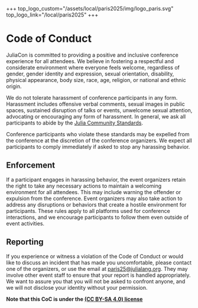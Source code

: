 +++
top_logo_custom="/assets/local/paris2025/img/logo_paris.svg"
top_logo_link="/local/paris2025"
+++

# Code of Conduct

JuliaCon is committed to providing a positive and inclusive conference experience for all attendees. We believe in fostering a respectful and considerate environment where everyone feels welcome, regardless of gender, gender identity and expression, sexual orientation, disability, physical appearance, body size, race, age, religion, or national and ethnic origin.

We do not tolerate harassment of conference participants in any form. Harassment includes offensive verbal comments, sexual images in public spaces, sustained disruption of talks or events, unwelcome sexual attention, advocating or encouraging any form of harassment. In general, we ask all participants to abide by the [Julia Community Standards](https://julialang.org/community/standards/).

Conference participants who violate these standards may be expelled from the conference at the discretion of the conference organizers. We expect all participants to comply immediately if asked to stop any harassing behavior.

## Enforcement

If a participant engages in harassing behavior, the event organizers retain the right to take any necessary actions to maintain a welcoming environment for all attendees. This may include warning the offender or expulsion from the conference. Event organizers may also take action to address any disruptions or behaviors that create a hostile environment for participants. These rules apply to all platforms used for conference interactions, and we encourage participants to follow them even outside of event activities.

## Reporting

If you experience or witness a violation of the Code of Conduct or would like to discuss an incident that has made you uncomfortable, please contact one of the organizers, or use the email at [paris25@julialang.org](mailto:paris25@julialang.org). They may involve other event staff to ensure that your report is handled appropriately. We want to assure you that you will not be asked to confront anyone, and we will not disclose your identity without your permission.

__Note that this CoC is under the [(CC BY-SA 4.0) license](https://creativecommons.org/licenses/by-sa/4.0/)__